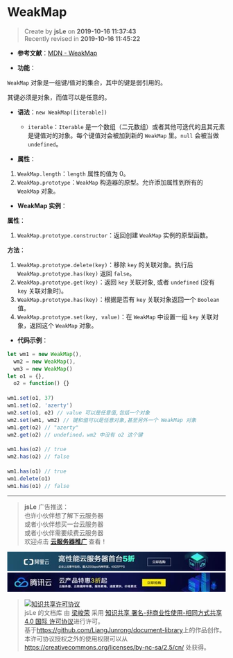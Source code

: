 # WeakMap

> Create by **jsLe** on **2019-10-16 11:37:43**  
> Recently revised in **2019-10-16 11:45:22**

- **参考文献**：[MDN - WeakMap](https://developer.mozilla.org/zh-CN/docs/Web/JavaScript/Reference/Global_Objects/WeakMap)

- **功能**：

`WeakMap` 对象是一组键/值对的集合，其中的键是弱引用的。

其键必须是对象，而值可以是任意的。

- **语法**：`new WeakMap([iterable])`

  - `iterable`：`Iterable` 是一个数组（二元数组）或者其他可迭代的且其元素是键值对的对象。每个键值对会被加到新的 `WeakMap` 里。`null` 会被当做 `undefined`。

- **属性**：

1. `WeakMap.length`：`length` 属性的值为 0。
2. `WeakMap.prototype`：`WeakMap` 构造器的原型。允许添加属性到所有的 `WeakMap` 对象。

- **WeakMap 实例**：

**属性**：

1. `WeakMap.prototype.constructor`：返回创建 `WeakMap` 实例的原型函数。

**方法**：

1. `WeakMap.prototype.delete(key)`：移除 `key` 的关联对象。执行后 `WeakMap.prototype.has(key)` 返回 `false`。
2. `WeakMap.prototype.get(key)`：返回 `key` 关联对象, 或者 `undefined` (没有 `key` 关联对象时)。
3. `WeakMap.prototype.has(key)`：根据是否有 `key` 关联对象返回一个 `Boolean` 值。
4. `WeakMap.prototype.set(key, value)`：在 `WeakMap` 中设置一组 `key` 关联对象，返回这个 `WeakMap` 对象。

- **代码示例**：

```js
let wm1 = new WeakMap(),
  wm2 = new WeakMap(),
  wm3 = new WeakMap()
let o1 = {},
  o2 = function() {}

wm1.set(o1, 37)
wm1.set(o2, 'azerty')
wm2.set(o1, o2) // value 可以是任意值,包括一个对象
wm2.set(wm1, wm2) // 键和值可以是任意对象,甚至另外一个 WeakMap 对象
wm1.get(o2) // "azerty"
wm2.get(o2) // undefined，wm2 中没有 o2 这个键

wm1.has(o2) // true
wm2.has(o2) // false

wm1.has(o1) // true
wm1.delete(o1)
wm1.has(o1) // false
```

---

> **jsLe** 广告推送：  
> 也许小伙伴想了解下云服务器  
> 或者小伙伴想买一台云服务器  
> 或者小伙伴需要续费云服务器  
> 欢迎点击 **[云服务器推广](https://github.com/LiangJunrong/document-library/blob/master/other-library/Monologue/%E7%A8%B3%E9%A3%9F%E8%89%B0%E9%9A%BE.md)** 查看！

[![图](../../../../public-repertory/img/z-small-seek-ali-3.jpg)](https://promotion.aliyun.com/ntms/act/qwbk.html?userCode=w7hismrh)
[![图](../../../../public-repertory/img/z-small-seek-tencent-2.jpg)](https://cloud.tencent.com/redirect.php?redirect=1014&cps_key=49f647c99fce1a9f0b4e1eeb1be484c9&from=console)

> <a rel="license" href="http://creativecommons.org/licenses/by-nc-sa/4.0/"><img alt="知识共享许可协议" style="border-width:0" src="https://i.creativecommons.org/l/by-nc-sa/4.0/88x31.png" /></a><br /><span xmlns:dct="http://purl.org/dc/terms/" property="dct:title">jsLe 的文档库</span> 由 <a xmlns:cc="http://creativecommons.org/ns#" href="https://github.com/LiangJunrong/document-library" property="cc:attributionName" rel="cc:attributionURL">梁峻荣</a> 采用 <a rel="license" href="http://creativecommons.org/licenses/by-nc-sa/4.0/">知识共享 署名-非商业性使用-相同方式共享 4.0 国际 许可协议</a>进行许可。<br />基于<a xmlns:dct="http://purl.org/dc/terms/" href="https://github.com/LiangJunrong/document-library" rel="dct:source">https://github.com/LiangJunrong/document-library</a>上的作品创作。<br />本许可协议授权之外的使用权限可以从 <a xmlns:cc="http://creativecommons.org/ns#" href="https://creativecommons.org/licenses/by-nc-sa/2.5/cn/" rel="cc:morePermissions">https://creativecommons.org/licenses/by-nc-sa/2.5/cn/</a> 处获得。
